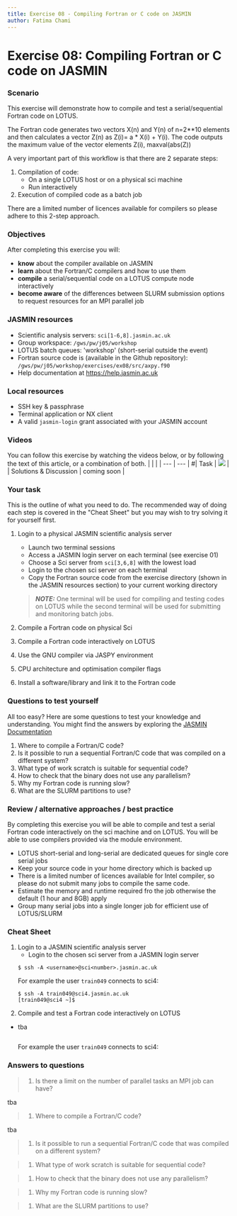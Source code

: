 ```yaml
---
title: Exercise 08 - Compiling Fortran or C code on JASMIN
author: Fatima Chami
---
```


# Exercise 08: Compiling Fortran or C code on JASMIN

### Scenario

This exercise will demonstrate how to compile and test a serial/sequential Fortran code on LOTUS. 

The Fortran code generates two vectors X(n) and Y(n) of n=2**10 elements and then calculates a vector Z(n) as Z(i)= a * X(i) + Y(i). The code outputs the maximum value of the vector elements Z(i),  maxval(abs(Z))

A very important part of this workflow is that there are 2 separate steps:
1. Compilation of code:
   * On a single LOTUS host or on a physical sci machine
   * Run interactively
2. Execution of compiled code as a batch job

There are a limited number of licences available for compilers so please adhere to this 2-step approach.


### Objectives 

After completing this exercise you will:
 * **know** about the compiler available on JASMIN
 * **learn** about the Fortran/C compilers and how to use them 
 * **compile** a serial/sequential code on a LOTUS compute node interactively
 * **become aware** of the differences between SLURM submission options to request resources for an MPI parallel job 
 
 
 ### JASMIN resources

 * Scientific analysis servers: `sci[1-6,8].jasmin.ac.uk`
 * Group workspace: `/gws/pw/j05/workshop`
 * LOTUS batch queues: 'workshop' (short-serial outside the event)
 * Fortran source code is (available in the Github repository): 
 `/gws/pw/j05/workshop/exercises/ex08/src/axpy.f90`
 * Help documentation at https://help.jasmin.ac.uk

### Local resources

 * SSH key & passphrase 
 * Terminal application or NX client
 * A valid `jasmin-login` grant associated with your JASMIN account 

### Videos
You can follow this exercise by watching the videos below, or by following the text of this article, or a combination of both.
|  |  |
| --- | --- |
#| Task | [![](https://img.youtube.com/vi/_09pMUX6fLQ/mqdefault.jpg )](https://www.youtube.com/watch?v=_09pMUX6fLQ) |
| Solutions & Discussion | coming soon |

### Your task

This is the outline of what you need to do. The recommended way of doing each step is covered in the "Cheat Sheet" but you may wish to try solving it for yourself first.


1. Login to a physical JASMIN scientific analysis server 
   * Launch two terminal sessions
   * Access a JASMIN login server on each terminal (see exercise 01)
   * Choose a Sci server from `sci[3,6,8]` with the lowest load 
   * Login to the chosen sci server on each terminal
   * Copy the Fortran source code from the exercise directory (shown in the JASMIN resources section) to your current working directory            
   > **_NOTE:_**  One terminal will be used for compiling and testing codes on LOTUS while the second terminal will be used for submitting and monitoring batch jobs. 
1. Compile a Fortran code on physical Sci 

1. Compile a Fortran code interactively on LOTUS 

1. Use the GNU compiler via JASPY environment

1. CPU architecture and optimisation compiler flags

1. Install a software/library and link it to the Fortran code

### Questions to test yourself

All too easy? Here are some questions to test your knowledge and understanding. You might find the answers by exploring the [JASMIN Documentation](https://help.jasmin.ac.uk)

1. Where to compile a Fortran/C code?
1. Is it possible to run a sequential Fortran/C code that was compiled on a different system? 
1. What type of work scratch is suitable for sequential code?
1. How to check that the binary does not use any parallelism?
1. Why my Fortran code is running slow?
1. What are the SLURM partitions to use?

### Review / alternative approaches / best practice

By completing this exercise you will be able to compile and test a serial Fortran code interactively on the sci machine and on LOTUS. You will be able to use compilers provided via the module environment.


* LOTUS short-serial and long-serial are dedicated queues for single core serial jobs
* Keep your source code in your home directory which is backed up
* There is a limited number of licences available for Intel compiler, so please do not submit many jobs to compile the same code. 
* Estimate the memory and runtime required fro the job otherwise the default (1 hour and 8GB) apply
* Group many serial jobs into a single longer job for efficient use of LOTUS/SLURM

### Cheat Sheet

1. Login to a JASMIN scientific analysis server 
   * Login to the chosen sci server from a JASMIN login server
   ```
   $ ssh -A <username>@sci<number>.jasmin.ac.uk
   ```
   For example the user `train049` connects to sci4:
   ```
   $ ssh -A train049@sci4.jasmin.ac.uk
   [train049@sci4 ~]$ 
   ```
1. Compile and test a Fortran code interactively on LOTUS 
* tba
   ```
   
   ```
   For example the user `train049` connects to sci4:



### Answers to questions

> 1. Is there a limit on the number of parallel tasks an MPI job can have? 

tba  

> 1. Where to compile a Fortran/C code?

tba

> 1. Is it possible to run a sequential Fortran/C code that was compiled on a different system? 

> 1. What type of work scratch is suitable for sequential code?

> 1. How to check that the binary does not use any parallelism?

> 1. Why my Fortran code is running slow?

> 1. What are the SLURM partitions to use?



<!--- how to specify memory, install a software, how to compile and link, compiler specific architecture, when to compile on a sci 8,3,6, Explain what is srun versus sbatch, where is GNU compiler.  partition listing and account listing 




